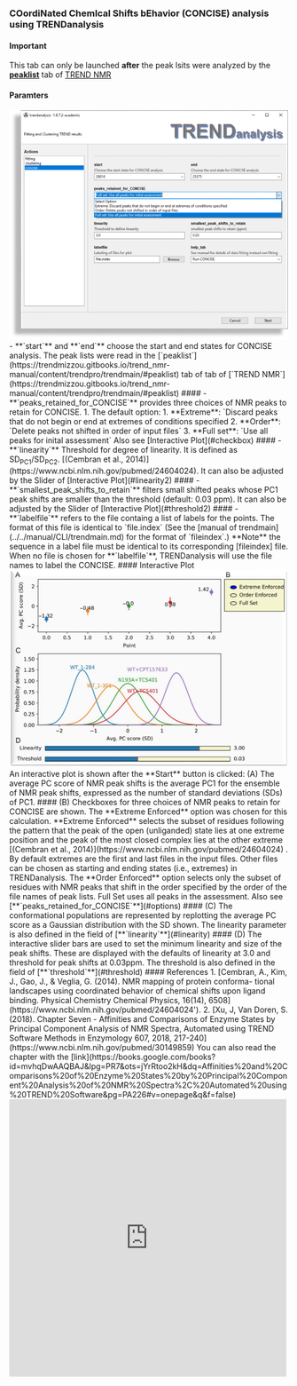 ### COordiNated ChemIcal Shifts bEhavior (CONCISE) analysis using TRENDanalysis  
#### Important  
This tab can only be launched **after** the peak lsits were analyzed by the 
[**peaklist**](https://trendmizzou.gitbooks.io/trend_nmr-manual/content/trendpro/trendmain/#peaklist)   tab of 
[TREND NMR](https://trendmizzou.gitbooks.io/trend_nmr-manual/content/trendpro/trendmain/#peaklist)  
#### Paramters
<img src="../png/trendanalysis/concise_1.png" alt="trendanalysis" width="600">
- **`start`** and **`end`** choose the start and end states for CONCISE analysis. 
The peak lists were read in the [`peaklist`](https://trendmizzou.gitbooks.io/trend_nmr-manual/content/trendpro/trendmain/#peaklist) 
tab of tab of [`TREND NMR`](https://trendmizzou.gitbooks.io/trend_nmr-manual/content/trendpro/trendmain/#peaklist)  
#### <p hidden>options</p>
- **`peaks_retained_for_CONCISE`** provides three choices of NMR peaks to retain for CONCISE. 1. 
The default option: 1. **Extreme**: `Discard peaks that do not begin or end at extremes 
of conditions specified 2. **Order**: `Delete peaks not shifted in order of input files` 
3. **Full set**: `Use all peaks for inital assessment`  Also see [Interactive Plot](#checkbox)  
#### <p hidden>linearity</p>  
- **`linearity`** Threshold for degree of linearity. It is defined as 
SD<sub>PC1</sub>/SD<sub>PC2</sub>.  
[(Cembran et al., 2014)](https://www.ncbi.nlm.nih.gov/pubmed/24604024). 
It can also be adjusted by the Slider of [Interactive Plot](#linearity2)  
#### <p hidden>threshold</p>  
- **`smallest_peak_shifts_to_retain`** filters small shifted peaks whose PC1 peak shifts are 
smaller than the threshold (default: 0.03 ppm).   
It can also be adjusted by the Slider of [Interactive Plot](#threshold2)  
#### <p hidden>labelfile</p>  
- **`labelfile`** refers to the file containg a list of labels for the
  points. 
The format of this file is identical to 
`file.index` (See the [manual of trendmain](../../manual/CLI/trendmain.md) for 
the format of `fileindex`.) **Note** the sequence in a label file must be 
identical to its corresponding [fileindex] file. When no file is chosen
for **`labelfile`**, TRENDanalysis will use the file names to label the CONCISE.   
#### Interactive Plot  
<img src="../png/trendanalysis/concise_2.png" alt="CONCISE" width="600">  
An interactive plot is shown after the **Start** button is clicked:  
(A) The average PC score of NMR peak shifts is the average PC1 for the ensemble 
of NMR peak shifts, expressed as the number of standard deviations (SDs) of PC1.
#### <p hidden>checkbox</p>  
(B) Checkboxes for three choices of NMR peaks to retain for CONCISE are shown. 
The **Extreme Enforced** option was chosen for this calculation. **Extreme Enforced** 
selects the subset of residues following the pattern that the peak of the open 
(unliganded) state lies at one extreme position and the peak of the most 
closed complex lies at the other extreme 
[(Cembran et al., 2014)](https://www.ncbi.nlm.nih.gov/pubmed/24604024)  . By default 
extremes are the first and last files in the input files. Other files can be 
chosen as starting and ending states (i.e., extremes) in TRENDanalysis. 
The **Order Enforced** option selects only the subset of residues with
NMR peaks that shift in the order specified by the order of the file names 
of peak lists. Full Set uses all peaks in the assessment.
Also see [**`peaks_retained_for_CONCISE`**](#options)  
#### <p hidden>linearity2</p>  
(C) The conformational populations are represented by replotting the average 
PC score as a Gaussian distribution with the SD shown. The linearity parameter 
is also defined in the field of [**`linearity`**](#linearity)  
#### <p hidden>threshold2</p>  
(D) The interactive slider bars are used to set the minimum linearity and size 
of the peak shifts. These are displayed with the defaults of linearity 
at 3.0 and threshold for peak shifts at 0.03ppm. The threshold is also defined 
in the field of [**`threshold`**](#threshold)  
#### References  
1. [Cembran, A., Kim, J., Gao, J., & Veglia, G. (2014). NMR mapping of protein conforma- tional landscapes using coordinated behavior of chemical shifts upon ligand binding. Physical Chemistry Chemical Physics, 16(14), 6508](https://www.ncbi.nlm.nih.gov/pubmed/24604024').   
2. [Xu, J, Van Doren, S. (2018). Chapter Seven - Affinities and Comparisons of Enzyme States by Principal Component Analysis of NMR Spectra, Automated using TREND Software Methods in Enzymology
607, 2018, 217-240](https://www.ncbi.nlm.nih.gov/pubmed/30149859)   
You can also read the chapter with the [link](https://books.google.com/books?id=mvhqDwAAQBAJ&lpg=PR7&ots=jYrRtoo2kH&dq=Affinities%20and%20Comparisons%20of%20Enzyme%20States%20by%20Principal%20Component%20Analysis%20of%20NMR%20Spectra%2C%20Automated%20using%20TREND%20Software&pg=PA226#v=onepage&q&f=false)   
<iframe frameborder="0" scrolling="no" style="border:0px" src="https://books.google.com/books?id=mvhqDwAAQBAJ&lpg=PR7&ots=jYrRtoo2kH&dq=Affinities%20and%20Comparisons%20of%20Enzyme%20States%20by%20Principal%20Component%20Analysis%20of%20NMR%20Spectra%2C%20Automated%20using%20TREND%20Software&pg=PA226&output=embed" width=500 height=500></iframe>  




